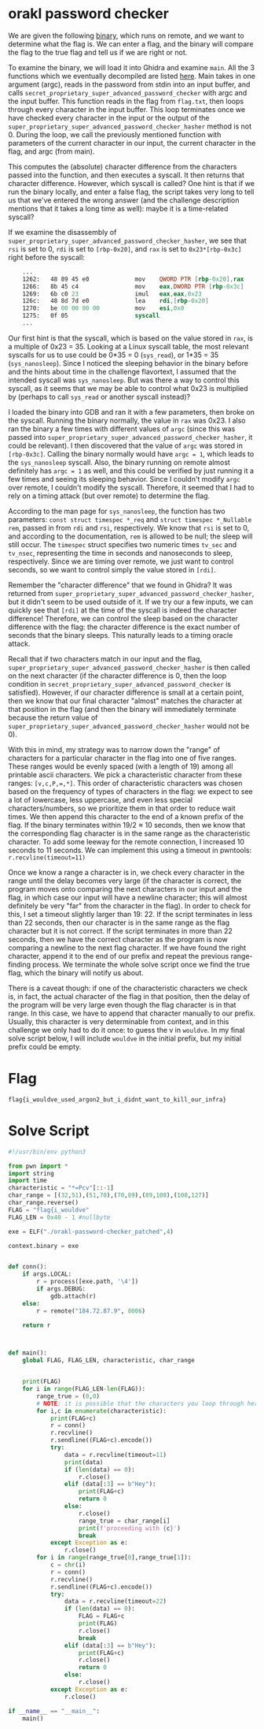 # orakl password checker
We are given the following [binary](./orakl-password-checker), which runs on remote, and we want to determine what the flag is. We can enter a flag, and the binary will compare the flag to the true flag and tell us if we are right or not.

To examine the binary, we will load it into Ghidra and examine `main`. All the 3 functions which we eventually decompiled are listed [here](./decompilation.md). Main takes in one argument (argc), reads in the password from stdin into an input buffer, and calls `secret_proprietary_super_advanced_password_checker` with argc and the input buffer. This function reads in the flag from `flag.txt`, then loops through every character in the input buffer. This loop terminates once we have checked every character in the input or the output of the `super_proprietary_super_advanced_password_checker_hasher` method is not 0. During the loop, we call the previously mentioned function with parameters of the current character in our input, the current character in the flag, and argc (from main). 

This computes the (absolute) character difference from the characters passed into the function, and then executes a syscall. It then returns that character difference. However, which syscall is called? One hint is that if we run the binary locally, and enter a false flag, the script takes very long to tell us that we've entered the wrong answer (and the challenge description mentions that it takes a long time as well): maybe it is a time-related syscall?

If we examine the disassembly of `super_proprietary_super_advanced_password_checker_hasher`, we see that `rsi` is set to 0, `rdi` is set to `[rbp-0x20]`, and `rax` is set to `0x23*[rbp-0x3c]` right before the syscall:
```asm
    ...
    1262:	48 89 45 e0          	mov    QWORD PTR [rbp-0x20],rax
    1266:	8b 45 c4             	mov    eax,DWORD PTR [rbp-0x3c]
    1269:	6b c0 23             	imul   eax,eax,0x23
    126c:	48 8d 7d e0          	lea    rdi,[rbp-0x20]
    1270:	be 00 00 00 00       	mov    esi,0x0
    1275:	0f 05                	syscall 
    ...
   ```
Our first hint is that the syscall, which is based on the value stored in `rax`, is a multiple of 0x23 = 35. Looking at a Linux syscall table, the most relevant syscalls for us to use could be 0\*35 = 0 (`sys_read`), or 1\*35 = 35 (`sys_nanosleep`). Since I noticed the sleeping behavior in the binary before and the hints about time in the challenge flavortext, I assumed that the intended syscall was `sys_nanosleep`. But was there a way to control this syscall, as it seems that we may be able to control what 0x23 is multiplied by (perhaps to call `sys_read` or another syscall instead)?

I loaded the binary into GDB and ran it with a few parameters, then broke on the syscall. Running the binary normally, the value in `rax` was 0x23. I also ran the binary a few times with different values of `argc` (since this was passed into `super_proprietary_super_advanced_password_checker_hasher`, it could be relevant). I then discovered that the value of `argc` was stored in `[rbp-0x3c]`. Calling the binary normally would have `argc = 1`, which leads to the `sys_nanosleep` syscall. Also, the binary running on remote almost definitely has `argc = 1` as well, and this could be verified by just running it a few times and seeing its sleeping behavior. Since I couldn't modify `argc` over remote, I couldn't modify the syscall. Therefore, it seemed that I had to rely on a timing attack (but over remote) to determine the flag. 

According to the man page for `sys_nanosleep`, the function has two parameters: `const struct timespec *_req` and `struct timespec *_Nullable rem`, passed in from `rdi` and `rsi`, respectively. We know that `rsi` is set to 0, and according to the documentation, `rem` is allowed to be null; the sleep will still occur. The `timespec` struct specifies two numeric times `tv_sec` and `tv_nsec`, representing the time in seconds and nanoseconds to sleep, respectively. Since we are timing over remote, we just want to control seconds, so we want to control simply the value stored in `[rdi]`.

Remember the "character difference" that we found in Ghidra? It was returned from `super_proprietary_super_advanced_password_checker_hasher`, but it didn't seem to be used outside of it. If we try our a few inputs, we can quickly see that `[rdi]` at the time of the syscall is indeed the character difference! Therefore, we can control the sleep based on the character difference with the flag: the character difference is the exact number of seconds that the binary sleeps. This naturally leads to a timing oracle attack.

Recall that if two characters match in our input and the flag, `super_proprietary_super_advanced_password_checker_hasher` is then called on the next character (if the character difference is 0, then the loop condition in `secret_proprietary_super_advanced_password_checker` is satisfied). However, if our character difference is small at a certain point, then we know that our final character "almost" matches the character at that position in the flag (and then the binary will immediately terminate because the return value of `super_proprietary_super_advanced_password_checker_hasher` would not be 0). 

With this in mind, my strategy was to narrow down the "range" of characters for a particular character in the flag into one of five ranges. These ranges would be evenly spaced (with a length of 19) among all printable ascii characters. We pick a characteristic character from these ranges: `[v,c,P,=,*]`. This order of characteristic characters was chosen based on the frequency of types of characters in the flag: we expect to see a lot of lowercase, less uppercase, and even less special characters/numbers, so we prioritize them in that order to reduce wait times. We then append this character to the end of a known prefix of the flag. If the binary terminates within 19/2 ≈ 10 seconds, then we know that the corresponding flag character is in the same range as the characteristic character. To add some leeway for the remote connection, I increased 10 seconds to 11 seconds. We can implement this using a timeout in pwntools: `r.recvline(timeout=11)`

Once we know a range a character is in, we check every character in the range until the delay becomes very large (if the character is correct, the program moves onto comparing the next characters in our input and the flag, in which case our input will have a newline character; this will almost definitely be very "far" from the character in the flag). In order to check for this, I set a timeout slightly larger than 19: 22. If the script terminates in less than 22 seconds, then our character is in the same range as the flag character but it is not correct. If the script terminates in more than 22 seconds, then we have the correct character as the program is now comparing a newline to the next flag character. If we have found the right character, append it to the end of our prefix and repeat the previous range-finding process. We terminate the whole solve script once we find the true flag, which the binary will notify us about.

There is a caveat though: if one of the characteristic characters we check is, in fact, the actual character of the flag in that position, then the delay of the program will be very large even though the flag character is in that range. In this case, we have to append that character manually to our prefix. Usually, this character is very determinable from context, and in this challenge we only had to do it once: to guess the v in `wouldve`. In my final solve script below, I will include `wouldve` in the initial prefix, but my initial prefix could be empty. 

# Flag
`flag{i_wouldve_used_argon2_but_i_didnt_want_to_kill_our_infra}`

# Solve Script
```python
#!/usr/bin/env python3

from pwn import *
import string
import time
characteristic = "*=Pcv"[::-1]
char_range = [(32,51),(51,70),(70,89),(89,108),(108,127)]
char_range.reverse()
FLAG = "flag{i_wouldve"
FLAG_LEN = 0x40 - 1 #nullbyte

exe = ELF("./orakl-password-checker_patched",4)

context.binary = exe


def conn():
    if args.LOCAL:
        r = process([exe.path, '\4'])
        if args.DEBUG:
            gdb.attach(r)
    else:
        r = remote("184.72.87.9", 8006)

    return r



def main():
    global FLAG, FLAG_LEN, characteristic, char_range


    print(FLAG)
    for i in range(FLAG_LEN-len(FLAG)):
        range_true = (0,0)
        # NOTE: it is possible that the characters you loop through here are actually part of the flag, in which case all of the characteristics will timeout -- you will need to pick that character manually in this case. This happened once with a v, but the v made complete sense in context.
        for i,c in enumerate(characteristic):
            print(FLAG+c)
            r = conn()
            r.recvline()
            r.sendline((FLAG+c).encode())
            try:
                data = r.recvline(timeout=11)
                print(data)
                if (len(data) == 0):
                    r.close()
                elif (data[:3] == b"Hey"):
                    print(FLAG+c)
                    return 0
                else:
                    r.close()
                    range_true = char_range[i]
                    print(f'proceeding with {c}')
                    break
            except Exception as e:
                r.close()
        for i in range(range_true[0],range_true[1]):
            c = chr(i)
            r = conn()
            r.recvline()
            r.sendline((FLAG+c).encode())
            try:
                data = r.recvline(timeout=22)
                if (len(data) == 0):
                    FLAG = FLAG+c
                    print(FLAG)
                    r.close()
                    break
                elif (data[:3] == b"Hey"):
                    print(FLAG+c)
                    r.close()
                    return 0
                else:
                    r.close()
            except Exception as e:
                r.close()

if __name__ == "__main__":
    main()

```
 



